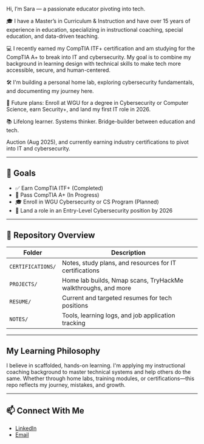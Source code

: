  Hi, I’m Sara — a passionate educator pivoting into tech.

🎓 I have a Master’s in Curriculum & Instruction and have over 15 years of experience in education, specializing in instructional coaching, special education, and data-driven teaching.

💻 I recently earned my CompTIA ITF+ certification and am studying for the CompTIA A+ to break into IT and cybersecurity. My goal is to combine my background in learning design with technical skills to make tech more accessible, secure, and human-centered.

🛠️ I'm building a personal home lab, exploring cybersecurity fundamentals, and documenting my journey here.

🚀 Future plans: Enroll at WGU for a degree in Cybersecurity or Computer Science, earn Security+, and land my first IT role in 2026.

📚 Lifelong learner. Systems thinker. Bridge-builder between education and tech.

Auction (Aug 2025), and currently earning industry certifications to pivot into IT and cybersecurity.

---

## 🎯 Goals

- ✅ Earn CompTIA ITF+ (Completed)
- 🔄 Pass CompTIA A+ (In Progress)
- 🎓 Enroll in WGU Cybersecurity or CS Program (Planned)
- 💼 Land a role in an Entry-Level Cybersecurity position by 2026

---

## 📂 Repository Overview

| Folder            | Description                                                     |
|-------------------|-----------------------------------------------------------------|
| `CERTIFICATIONS/` | Notes, study plans, and resources for IT certifications         |
| `PROJECTS/`       | Home lab builds, Nmap scans, TryHackMe walkthroughs, and more   |
| `RESUME/`         | Current and targeted resumes for tech positions                 |
| `NOTES/`          | Tools, learning logs, and job application tracking              |

---

##  My Learning Philosophy

I believe in scaffolded, hands-on learning. I'm applying my instructional coaching background to master technical systems and help others do the same. Whether through home labs, training modules, or certifications—this repo reflects my journey, mistakes, and growth.

---

## 📫 Connect With Me

- [LinkedIn](https://www.linkedin.com/in/s-salome-256356304)
- [Email](mailto:your.email@example.com)
